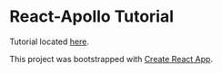 # React-Apollo Tutorial


Tutorial located [here](https://www.howtographql.com/react-apollo/0-introduction/).


This project was bootstrapped with [Create React App](https://github.com/facebookincubator/create-react-app).
